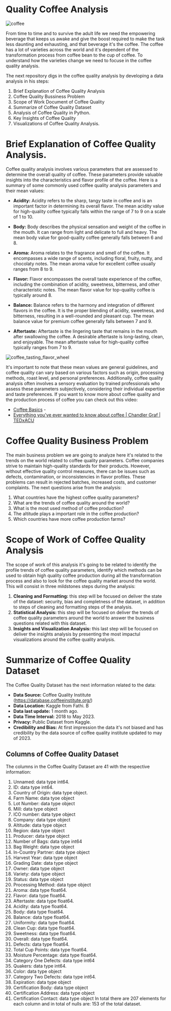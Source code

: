 # Quality Coffee Analysis  
![coffee](https://github.com/DBulnes97/Quality-Coffee-Analysis/assets/109225064/0b3c5639-eb74-4f1c-a28b-984db5e7b62e) 

From time to time and to survive the adult life we need the empowering beverage that keeps us awake and give the boost required to make the task less daunting and exhausting, and that beverage it's the coffee. The coffee has a lot of varieties across the world and it's dependent of the transformation process from coffee bean to the cup of coffee. To understand how the varieties change we need to focuse in the coffee quality analysis.

The next repository digs in the coffee quality analysis by developing a data analysis in his steps: 
1. Brief Explanation of Coffee Quality Analysis
2. Coffee Quality Bussiness Problem
3. Scope of Work Document of Coffee Quality
4. Summarize of Coffee Quality Dataset
5. Analysis of Coffee Quality in Python.
6. Key Insights of Coffee Quality
7. Visualizations of Coffee Quality Analysis.  

# Brief Explanation of Coffee Quality Analysis. 
Coffee quality analysis involves various parameters that are assessed to determine the overall quality of coffee. These parameters provide valuable insights into the characteristics and flavor profile of the coffee. Here is a summary of some commonly used coffee quality analysis parameters and their mean values:

* **Acidity:** Acidity refers to the sharp, tangy taste in coffee and is an important factor in determining its overall flavor. The mean acidity value for high-quality coffee typically falls within the range of 7 to 9 on a scale of 1 to 10.

* **Body:** Body describes the physical sensation and weight of the coffee in the mouth. It can range from light and delicate to full and heavy. The mean body value for good-quality coffee generally falls between 6 and 8.

* **Aroma:** Aroma relates to the fragrance and smell of the coffee. It encompasses a wide range of scents, including floral, fruity, nutty, and chocolaty notes. The mean aroma value for excellent coffee usually ranges from 8 to 9.

* **Flavor:** Flavor encompasses the overall taste experience of the coffee, including the combination of acidity, sweetness, bitterness, and other characteristic notes. The mean flavor value for top-quality coffee is typically around 8.

* **Balance:** Balance refers to the harmony and integration of different flavors in the coffee. It is the proper blending of acidity, sweetness, and bitterness, resulting in a well-rounded and pleasant cup. The mean balance value for premium coffee generally falls between 7 and 9.

* **Aftertaste:** Aftertaste is the lingering taste that remains in the mouth after swallowing the coffee. A desirable aftertaste is long-lasting, clean, and enjoyable. The mean aftertaste value for high-quality coffee typically ranges from 7 to 9.

![coffee_tasting_flavor_wheel](https://github.com/DBulnes97/Quality-Coffee-Analysis/assets/109225064/b8c3b1de-332a-4b0e-a279-3e0759c9adbb|widht=20)

It's important to note that these mean values are general guidelines, and coffee quality can vary based on various factors such as origin, processing methods, roast level, and personal preferences. Additionally, coffee quality analysis often involves a sensory evaluation by trained professionals who assess these parameters subjectively, considering their individual expertise and taste preferences. If you want to know more about coffee quality and the production process of coffee you can check out this video: 
* [Coffee Basics](https://www.youtube.com/watch?v=vFcS080VYQ0) -
* [Everything you've ever wanted to know about coffee | Chandler Graf | TEDxACU](https://www.youtube.com/watch?v=N8meCjVsJWI)

# Coffee Quality Business Problem
The main business problem we are going to analyze here it's related to the trends on the world related to coffee quality parameters. Coffee companies strive to maintain high-quality standards for their products. However, without effective quality control measures, there can be issues such as defects, contamination, or inconsistencies in flavor profiles. These problems can result in rejected batches, increased costs, and customer complaints. The next questions arise from the analysis: 
1. What countries have the highest coffee quality parameters?
2. What are the trends of coffee quality around the world?
3. What is the most used method of coffee production?
4. The altitude plays a important role in the coffee production?
5. Which countries have more coffee production farms? 

# Scope of Work of Coffee Quality Analysis
The scope of work of this analysis it's going to be related to identify the profile trends of coffee quality parameters, identify which methods can be used to obtain high quality coffee production during all the transformation process and also to look for the coffee quality market around the world. This will consist in three mildstones steps during the analysis: 
1. **Cleaning and Formatting:** this step will be focused on deliver the state of the dataset: security, bias and completness of the dataset, in addition to steps of cleaning and formatting steps of the analysis.
2. **Statistical Analysis:** this step will be focused on deliver the trends of coffee quality parameters around the world to answer the business questions related with this dataset. 
3. **Insights and Visualization Analysis:** this last step will be focused on deliver the insights analysis by presenting the most impactul visualizations around the coffee quality analysis. 

# Summarize of Coffee Quality Dataset
The Coffee Quality Dataset has the next information related to the data: 
* **Data Source:** Coffee Quality Institute (https://database.coffeeinstitute.org/)
* **Data Location:** Kaggle from Fathi. B
* **Data last update:** 1 month ago.
* **Data Time Interval:** 2018 to May 2023.
* **Privacy:** Public Dataset from Kaggle.
* **Credibility and Bias:** At first impression the data it's not biased and has credibility by the data source of coffee quality institute updated to may of 2023.

## Columns of Coffee Quality Dataset 
The columns in the Coffee Quality Dataset are 41 with the respective information: 
1. Unnamed: data type int64.
2. ID: data type int64. 
3. Country of Origin: data type object.
4. Farm Name: data tyoe object
5. Lot Number: data type object
6. Mill: data type object
7. ICO number: data type object
8. Company: data type object
9. Altitude: data type object
10. Region: data type object
11. Producer: data type object
12. Number of Bags: data type int64
13. Bag Weight: data type object
14. In-Country Partner: data type object
15. Harvest Year: data type object
16. Grading Date: data type object
17. Owner: data type object
18. Variety: data type object
19. Status: data type object
20. Processing Method: data type object
21. Aroma: data type float64.
22. Flavor: data type float64.
23. Aftertaste: data type float64.
24. Acidity: data type float64.
25. Body: data type float64.
26. Balance: data type float64.
27. Uniformity: data type float64.
28. Clean Cup: data type float64.
29. Sweetness: data type float64.
30. Overall: data type float64.
31. Defects: data type float64.
32. Total Cup Points: data type float64.
33. Moisture Percentage: data type float64.
34. Category One Defects: data type int64
35. Quakers: data type int64.
36. Color: data type object
37. Category Two Defects: data type int64.
38. Expiration: data type object
39. Certification Body: data type object
40. Certification Address: data type object
41. Certification Contact: data type object
In total there are 207 elements for each column and in total of nulls are: 153 of the total dataset. 

